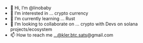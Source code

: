 - 👋 Hi, I’m @linobaby
- 👀 I’m interested in ... crypto currency
- 🌱 I’m currently learning ... Rust
- 💞️ I’m looking to collaborate on ... crypto with Devs on solana projects/ecosystem
- 📫 How to reach me ...@kler.btc.sats@gmail.com

<!---
linobaby/linobaby is a ✨ special ✨ repository because its `README.md` (this file) appears on your GitHub profile.
You can click the Preview link to take a look at your changes.
--->
